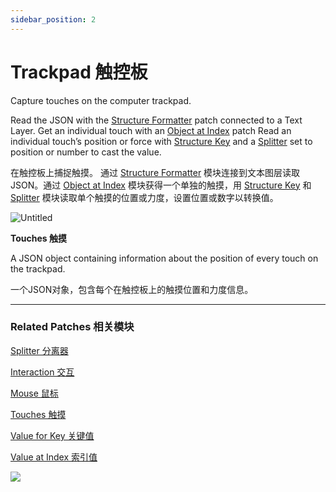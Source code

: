 ```yaml
---
sidebar_position: 2
---
```


# Trackpad 触控板

Capture touches on the computer trackpad.

Read the JSON with the [Structure Formatter](./../Data/JSON%20to%20Text.md) patch connected to a Text Layer. Get an individual touch with an [Object at Index](./../Data/Value%20at%20Index.md) patch Read an individual touch’s position or force with [Structure Key](./../Data/Value%20for%20Key.md) and a [Splitter](./../Utility/Splitter.md) set to position or number to cast the value.

在触控板上捕捉触摸。 通过 [Structure Formatter](./../Data/JSON%20to%20Text.md) 模块连接到文本图层读取JSON。通过 [Object at Index](./../Data/Value%20at%20Index.md) 模块获得一个单独的触摸，用 [Structure Key](./../Data/Value%20for%20Key.md) 和 [Splitter](./../Utility/Splitter.md) 模块读取单个触摸的位置或力度，设置位置或数字以转换值。

![Untitled](https://s3.us-west-2.amazonaws.com/secure.notion-static.com/44941986-4ca2-4f32-97ee-2b014c77605d/Untitled.png?X-Amz-Algorithm=AWS4-HMAC-SHA256&X-Amz-Content-Sha256=UNSIGNED-PAYLOAD&X-Amz-Credential=AKIAT73L2G45EIPT3X45%2F20220602%2Fus-west-2%2Fs3%2Faws4_request&X-Amz-Date=20220602T170434Z&X-Amz-Expires=86400&X-Amz-Signature=b624fe948f093848ea65e802acbbc03dd44c397c971eb193490304ee21fe6887&X-Amz-SignedHeaders=host&response-content-disposition=filename%20%3D%22Untitled.png%22&x-id=GetObject)

**Touches 触摸**

A JSON object containing information about the position of every touch on the trackpad.

一个JSON对象，包含每个在触控板上的触摸位置和力度信息。

------

### Related Patches 相关模块

[Splitter 分离器](./../Utility/Splitter.md)

[Interaction 交互](./../Interaction/Interaction.md)

[Mouse 鼠标](./../Interaction/Mouse.md)

[Touches 触摸](./Touches.md)

[Value for Key 关键值](./../Data/Value%20for%20Key.md)

[Value at Index 索引值](./../Data/Value%20at%20Index.md)

![](https://s3.us-west-2.amazonaws.com/secure.notion-static.com/4572cad1-e9d9-4660-87c5-b44f604eb630/Untitled.png?X-Amz-Algorithm=AWS4-HMAC-SHA256&X-Amz-Content-Sha256=UNSIGNED-PAYLOAD&X-Amz-Credential=AKIAT73L2G45EIPT3X45%2F20220602%2Fus-west-2%2Fs3%2Faws4_request&X-Amz-Date=20220602T170440Z&X-Amz-Expires=86400&X-Amz-Signature=f7e8f68e001e80d140c8b442b6743d77b93943ca36a557de9a6816431597dd0d&X-Amz-SignedHeaders=host&response-content-disposition=filename%20%3D%22Untitled.png%22&x-id=GetObject)
